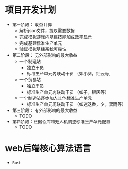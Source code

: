 # 项目开发计划

- 第一阶段： 收益计算
  - 解析json文件，提取需要数据
  - 完成模拟游戏内基建技能加成效率显示
  - 完成基建标准生产单元
  - 验证模拟基建系统可靠性
- 第二阶段： 无外部影响的最大收益
  - 一个制造站
    - 独立干员
    - 标准生产单元内联动干员 （如小刻，红云等）
  - 一个贸易站 
    - 独立干员
    - 标准生产单元内联动干员 （如孑，银灰等）
  - 一个制造站逐步加入其他标准生产单元 
    - 标准生产单元间联动干员 （如迷迭香，夕，絮雨等）
- 第三阶段： 有外部影响的最大收益
  - TODO
- 第四阶段：根据仓库和无人机调整标准生产单元配置
  - TODO

# web后端核心算法语言
- `Rust`